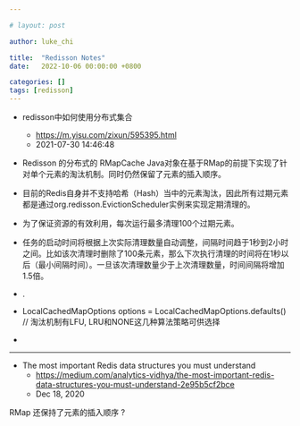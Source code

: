 ```yaml
---

# layout: post

author: luke_chi

title:  "Redisson Notes"
date:   2022-10-06 00:00:00 +0800

categories: []
tags: [redisson]
---
```


- redisson中如何使用分布式集合
  - https://m.yisu.com/zixun/595395.html
  - 2021-07-30 14:46:48

- Redisson 的分布式的 RMapCache Java对象在基于RMap的前提下实现了针对单个元素的淘汰机制。同时仍然保留了元素的插入顺序。
- 目前的Redis自身并不支持哈希（Hash）当中的元素淘汰，因此所有过期元素都是通过org.redisson.EvictionScheduler实例来实现定期清理的。
- 为了保证资源的有效利用，每次运行最多清理100个过期元素。
- 任务的启动时间将根据上次实际清理数量自动调整，间隔时间趋于1秒到2小时之间。比如该次清理时删除了100条元素，那么下次执行清理的时间将在1秒以后（最小间隔时间）。一旦该次清理数量少于上次清理数量，时间间隔将增加1.5倍。
- .
- LocalCachedMapOptions options = LocalCachedMapOptions.defaults()
  // 淘汰机制有LFU, LRU和NONE这几种算法策略可供选择
-

---

- The most important Redis data structures you must understand
  - https://medium.com/analytics-vidhya/the-most-important-redis-data-structures-you-must-understand-2e95b5cf2bce
  - Dec 18, 2020

RMap 还保持了元素的插入顺序 ?



